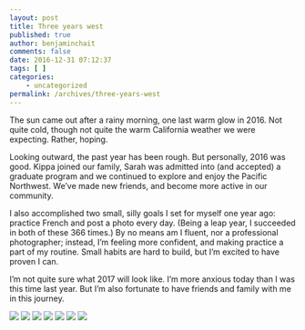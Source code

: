 ```yaml
---
layout: post
title: Three years west
published: true
author: benjaminchait
comments: false
date: 2016-12-31 07:12:37
tags: [ ]
categories:
    - uncategorized
permalink: /archives/three-years-west
---
```

The sun came out after a rainy morning, one last warm glow in 2016. Not quite cold, though not quite the warm California weather we were expecting. Rather, hoping.&nbsp;

Looking outward, the past year has been rough. But personally, 2016 was good. Kippa joined our family, Sarah was admitted into (and accepted) a graduate program and we continued to explore and enjoy the Pacific Northwest. We’ve made new friends, and become more active in our community.&nbsp;

I also accomplished two small, silly goals I set for myself one year ago: practice French and post a photo every day. (Being a leap year, I succeeded in both of these 366 times.) By no means am I fluent, nor a professional photographer; instead, I’m feeling more confident, and making practice a part of my routine. Small habits are hard to build, but I’m excited to have proven I can.&nbsp;

I’m not quite sure what 2017 will look like. I’m more anxious today than I was this time last year. But I’m also fortunate to have friends and family with me in this journey.&nbsp;

![][1]
![][2]
![][3]
![][4]
![][5]
![][6]
![][7]

 [1]: /wp-content/uploads/media/img/2016-ipad/Photo%20Dec%2031,%2016%2046%2021.jpeg
 [2]: /wp-content/uploads/media/img/2016-ipad/Photo%20Dec%2031,%2016%2046%2030.jpeg
 [3]: /wp-content/uploads/media/img/2016-ipad/Photo%20Dec%2031,%2016%2046%2038.jpeg
 [4]: /wp-content/uploads/media/img/2016-ipad/Photo%20Dec%2031,%2016%2046%2048.jpeg
 [5]: /wp-content/uploads/media/img/2016-ipad/Photo%20Dec%2031,%2016%2046%2055.jpeg
 [6]: /wp-content/uploads/media/img/2016-ipad/Photo%20Dec%2031,%2016%2047%2002.jpeg
 [7]: /wp-content/uploads/media/img/2016-ipad/Photo%20Dec%2031,%2016%2047%2007.jpeg
